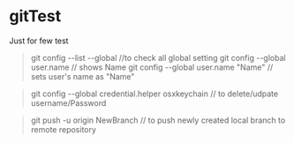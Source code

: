# gitTest
Just for few test

>git config --list --global //to check all global setting
>git config --global user.name // shows Name
>git config --global user.name "Name" // sets user's name as "Name"

>git config --global credential.helper osxkeychain // to delete/udpate username/Password

>git push -u origin NewBranch // to push newly created local branch to remote repository

